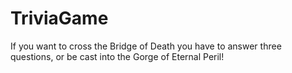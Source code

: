 # TriviaGame
If you want to cross the Bridge of Death you have to answer three questions, or be cast into the Gorge of Eternal Peril!
